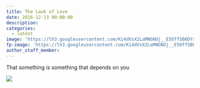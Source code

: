 ```yaml
---
title: The Look of Love
date: 2016-12-13 00:00:00
description:
categories:
  - latest
image: 'https://lh3.googleusercontent.com/Ki4dVsX2LaMNGNUj__E5Off5B6DYsMiBKPM_-aDOJLY7Z3PIacf6TRlGB1u1tLNjT1zoHfA4u-ZOxb4QMlTZn1Qt0VgbXOzLXzo=w1100-rj-e30'
fp-image: 'https://lh3.googleusercontent.com/Ki4dVsX2LaMNGNUj__E5Off5B6DYsMiBKPM_-aDOJLY7Z3PIacf6TRlGB1u1tLNjT1zoHfA4u-ZOxb4QMlTZn1Qt0VgbXOzLXzo=w240-rj-e30'
author_staff_member:
---
```



That something is something that depends on you

![](https://lh3.googleusercontent.com/6C9DSRTUbrMuJ-rrvg1BqpW0gXubWuPLrVO8XOZQrBIzfPgOpsiznj0jcKS6Tag0UwbEjk5VrxacvsOdugXS9Y11_nhYt4mo7hMu6fGSgcqd5HJnTsnpSEvGIfOZxN1lA3XuVza7QaOxC-prrv5WgDC36ccpEE8LeJxFRg1INIUyDSkSiRBN21MpkTJdlsHnmQtrEBKT15IdNFBmgw_BmZzeePozJw7qQMtwfJy_wg_O2PBnuvwsSpFM77JczvRWtpI1cE0Obqd31esUtTZdlBIwjIkTb-O8EbRgMKeU4qSxIOKCD1XvMEPm0AXvv5cCa1WoBJduOqHsmCqEKM17qpGvHXZCEGmM7FI6q5eqK4PPrNLhET1IFM7HYMcMx83Qz4WBBqXkYkkQ316wl4vCnZsk4I31mv-FzCpqC_bHDXCtkRen9u3PxrIyC_tGcoUBaiev5n8RoQ7wKORBuRBHESaqJOEetZ7Q-XDVgJgLOMawfQTef-JRfHXlL_OP1eiyGg6xNrrNQ7cOEv1_JuQu_Y31M79WgdoZG6QJWJgSAq7ldFxZnzb7jLEf18hX6lcvEXRIsPrrXjHHmaCo2Uo74FJ8EFEIEj3Rr6DCY9nsgSgxrQHoJxPc5Q=w1680-h510-no)